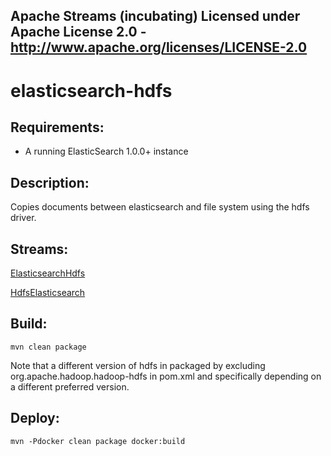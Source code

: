Apache Streams (incubating)
Licensed under Apache License 2.0 - http://www.apache.org/licenses/LICENSE-2.0
--------------------------------------------------------------------------------

elasticsearch-hdfs
==============================

Requirements:
-------------
 - A running ElasticSearch 1.0.0+ instance

Description:
------------
Copies documents between elasticsearch and file system using the hdfs driver.

Streams:
--------

[ElasticsearchHdfs](ElasticsearchHdfs.md "ElasticsearchHdfs" )

[HdfsElasticsearch](HdfsElasticsearch.md "HdfsElasticsearch" )

Build:
---------

`mvn clean package`

Note that a different version of hdfs in packaged by excluding org.apache.hadoop.hadoop-hdfs in pom.xml and specifically
depending on a different preferred version.

Deploy:
--------

`mvn -Pdocker clean package docker:build`

